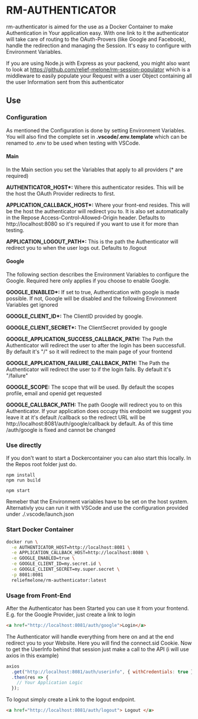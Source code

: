 # RM-AUTHENTICATOR

rm-authenticator is aimed for the use as a Docker Container to make Authentication in Your application easy.
With one link to it the authenticator will take care of routing to the OAuth-Provers (like Google and Facebook),
handle the redirection and managing the Session. It's easy to configure with Environment Variables.

If you are using Node.js with Express as your packend, you might also want to look at https://github.com/relief-melone/rm-session-populator which is a middleware to easily populate your Request with a user Object containing all the user Information sent from this authenticator

## Use

### Configuration

As mentioned the Configuration is done by setting Environment Variables. You will also find the complete set in
**.vscode/.env.template** which can be renamed to .env to be used when testing with VSCode.

#### Main

In the Main section you set the Variables that apply to all providers (\* are required)

**AUTHENTICATOR_HOST\*:** Where this authenticator resides. This will be the host the OAuth Provider redirects to first.

**APPLICATION_CALLBACK_HOST\*:** Where your front-end resides. This will be the host the authenticator will redirect you to. It is also set automatically in the Repose Access-Control-Allowed-Origin header. Defaults to http://localhost:8080 so it's required if you want to use it for more than testing.

**APPLICATION_LOGOUT_PATH\*:** This is the path the Authenticator will redirect you to when the user logs out. Defaults to /logout

#### Google

The following section describes the Environment Variables to configure the Google. Required here only applies if you choose to enable Google.

**GOOGLE_ENABLED\*:** If set to true, Authentication with google is made possible. If not, Google will be disabled and the following Environment Variables get ignored

**GOOGLE_CLIENT_ID\*:** The ClientID provided by google.

**GOOGLE_CLIENT_SECRET\*:** The ClientSecret provided by google

**GOOGLE_APPLICATION_SUCCESS_CALLBACK_PATH:** The Path the Authenticator will redirect the user to after the login has been successfull. By default it's "/" so it will redirect to the main page of your frontend

**GOOGLE_APPLICATION_FAILURE_CALLBACK_PATH:** The Path the Authenticator will redirect the user to if the login fails. By default it's "/failure"

**GOOGLE_SCOPE:** The scope that will be used. By default the scopes profile, email and openid get requested

**GOOGLE_CALLBACK_PATH:** The path Google will redirect you to on this Authenticator. If your application does occupy this endpoint we suggest you leave it at it's default /callback so the redirect URL will be http://localhost:8081/auth/google/callback by default. As of this time /auth/google is fixed and cannot be changed

### Use directly

If you don't want to start a Dockercontainer you can also start this locally. In the Repos root folder just do.

```
npm install
npm run build

npm start
```

Remeber that the Environment variables have to be set on the host system. Alternativly you can run it with VSCode and use the configuration provided under ./.vscode/launch.json

### Start Docker Container

```sh
docker run \
  -e AUTHENTICATOR_HOST=http://localhost:8081 \
  -e APPLICATION_CALLBACK_HOST=http://localhost:8080 \
  -e GOOGLE_ENABLED=true \
  -e GOOGLE_CLIENT_ID=my.secret.id \
  -e GOOGLE_CLIENT_SECRET=my.super.secret \
  -p 8081:8081
  reliefmelone/rm-authenticator:latest
```

### Usage from Front-End

After the Authenticator has been Started you can use it from your frontend. E.g. for the Google Provider, just create a link to login

```html
<a href="http://localhost:8081/auth/google">Login</a>
```

The Authenticator will handle everything from here on and at the end redirect you to your Website. Here you will find the connect.sid Cookie. Now to get the UserInfo behind that session just make a call to the API (i will use axios in this example)

```js
axios
  .get("http://localhost:8081/auth/userinfo", { withCredentials: true })
  .then(res => {
    // Your Application Logic
  });
```

To logout simply create a Link to the logout endpoint.

```html
<a href="http://localhost:8081/auth/logout"> Logout </a>
```

